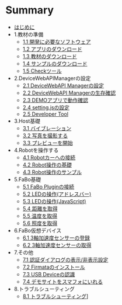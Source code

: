 # Summary

* [はじめに](README.md)
* 1.教材の準備
  * [1.1 開発に必要なソフトウェア](101_pc.md)
  * [1.2 アプリのダウンロード](102_app.md)
  * [1.3 教材のダウンロード](103_docs.md)
  * [1.4 サンプルのダウンロード](104_sample.md)
  * [1.5 Checkツール](105_tool.md)
* 2.DeviceWebAPIManagerの設定
  * [2.1 DeviceWebAPI Managerの設定](201_manager.md)
  * [2.2 DeviceWebAPI Managerの生存確認](202_available.md)
  * [2.3 DEMOアプリで動作確認](203_demoapp.md)
  * [2.4 setting.jsの設定](204_setting.md)
  * [2.5 Developer Tool](205_devtool.md)
* 3.Host基礎
  * [3.1 バイブレーション](301_host_vibration.md)
  * [3.2 写真を撮影する](302_host_takepic.md)
  * [3.3 プレビューを開始](303_host_preview.md)
* 4.Robotを操作する
  * [4.1 Robotカーへの接続](401_robot_setting.md)
  * [4.2 Robot操作の基礎](402_robot_basic.md)
  * [4.3 Robot操作のサンプル](403_robot_sample.md)
* 5.FaBo基礎
  * [5.1 FaBo Pluginの接続](501_fabo.md)
  * [5.2 LEDの操作\(アドレスバー\)](502_fabo_led1.md)
  * [5.3 LEDの操作\(JavaScript\)](503_fabo_led2.md)
  * [5.4 距離を取得](504_fabo_distance.md)
  * [5.5 温度を取得](505_fabo_temperature.md)
  * [5.6 照度を取得](506_light.md)
* 6.FaBo仮想デバイス
  * [6.1 3軸加速度センサーの登録](601_virtual_3axis.md)
  * [6.2 3軸加速度センサーの取得](602_virtual_3axis_regist.md)
* 7.その他
  * [7.1 認証ダイアログの表示/非表示設定](701_oauth.md)
  * [7.2 Firmataのインストール](702_firmata.md)
  * [7.3 USB Deviceの認識](703_usbdevice.md)
  * [7.4 デモサイトをスマフォにいれる](704_demo.md)
* 8.トラブルシューティング
  * [8.1 トラブルシューティング](801_trouble.md)]